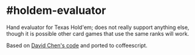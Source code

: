 #holdem-evaluator
================

Hand evaluator for Texas Hold'em; does not really support anything else, though it is possible other card games that use the same ranks will work.

Based on [David Chen's code](https://github.com/chenosaurus/poker-evaluator) and ported to coffeescript.
